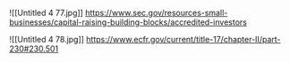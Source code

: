 

![[Untitled 4 77.jpg]]
https://www.sec.gov/resources-small-businesses/capital-raising-building-blocks/accredited-investors


![[Untitled 4 78.jpg]]
https://www.ecfr.gov/current/title-17/chapter-II/part-230#230.501
